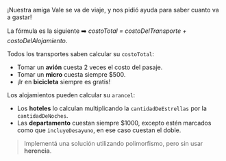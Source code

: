 ¡Nuestra amiga Vale se va de viaje, y nos pidió ayuda para saber cuanto va a gastar!

La fórmula es la siguiente :arrow_right: _costoTotal = costoDelTransporte + costoDelAlojamiento_.

Todos los transportes saben calcular su `costoTotal`:

* Tomar un **avión** cuesta 2 veces el costo del pasaje.
* Tomar un **micro** cuesta siempre $500.
* ¡Ir en **bicicleta** siempre es gratis!

Los alojamientos pueden calcular su `arancel`:

* Los **hoteles** lo calculan multiplicando la `cantidadDeEstrellas` por la `cantidadDeNoches`.
* Las **departamento** cuestan siempre $1000, excepto estén marcados como que `incluyeDesayuno`, en ese caso cuestan el doble.

> Implementá una solución utilizando polimorfismo, pero sin usar **herencia**.



